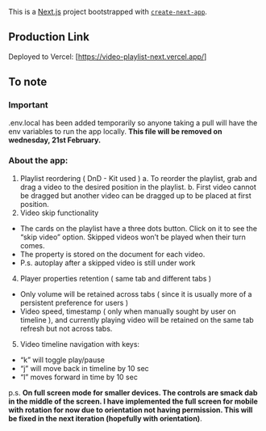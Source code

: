 This is a [Next.js](https://nextjs.org/) project bootstrapped with [`create-next-app`](https://github.com/vercel/next.js/tree/canary/packages/create-next-app).

## Production Link
Deployed to Vercel: [https://video-playlist-next.vercel.app/]

## To note
### Important
.env.local has been added temporarily so anyone taking a pull will have the env variables to run the app locally. 
**This file will be removed on wednesday, 21st February.**

### About the app:
1. Playlist reordering ( DnD - Kit used )
    a. To reorder the playlist, grab and drag a video to the desired position in the playlist.
    b. First video cannot be dragged but another video can be dragged up to be placed at first position.
3. Video skip functionality
- The cards on the playlist have a three dots button. Click on it to see the “skip video” option. Skipped videos won’t be played when their turn comes.
- The property is stored on the document for each video.
- P.s. autoplay after a skipped video is still under work
4. Player properties retention ( same tab and different tabs )
- Only volume will be retained across tabs ( since it is usually more of a persistent preference for users )
- Video speed, timestamp ( only when manually sought by user on timeline ), and currently playing video will be retained on the same tab refresh but not across tabs.
5. Video timeline navigation with keys:
- “k” will toggle play/pause
- “j” will move back in timeline by 10 sec
- “l” moves forward in time by 10 sec

p.s.
**On full screen mode for smaller devices. The controls are smack dab in the middle of the screen. I have implemented the full screen for mobile with rotation for now due to orientation not having permission. This will be fixed in the next iteration (hopefully with orientation)**.
